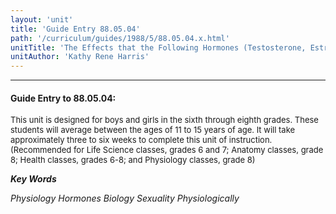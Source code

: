```yaml
---
layout: 'unit'
title: 'Guide Entry 88.05.04'
path: '/curriculum/guides/1988/5/88.05.04.x.html'
unitTitle: 'The Effects that the Following Hormones (Testosterone, Estrogen, and Progesterone) Have on the Human Body'
unitAuthor: 'Kathy Rene Harris'
---
```


<body>
<hr/>
 <h4>
  Guide Entry to 88.05.04:
 </h4>
 <font size="-1">
  <dl>
   <dt>
    This unit is designed for boys and girls in the sixth through eighth grades. These students will average between the ages of 11 to 15 years of age. It will take approximately three to six weeks to complete this unit of instruction.
    <dt>
     (Recommended for Life Science classes, grades 6 and 7; Anatomy classes, grade 8; Health classes, grades 6-8; and Physiology classes, grade 8)
    </dt>
   </dt>
  </dl>
 </font>
 <p>
  <b>
   <i>
    Key Words
   </i>
  </b>
  <br/>
 </p>
 <p>
  <i>
   Physiology Hormones Biology Sexuality Physiologically
  </i>
 </p>

</body>
